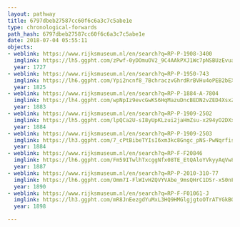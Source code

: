 ```yaml
---
layout: pathway
title: 6797dbeb27587cc60f6c6a3c7c5abe1e
type: chronological-forwards
path_hash: 6797dbeb27587cc60f6c6a3c7c5abe1e
date: 2018-07-04 05:55:11
objects:
- weblink: https://www.rijksmuseum.nl/en/search?q=RP-P-1908-3400
  imglink: https://lh5.ggpht.com/zPwf-0yDOmuOV2_9C4AAkPXJ1Wc7pNSBUzEvua-W28lIl3TMqNwZvP5lcBK15T_o9Meeo_eex5u4XNH1xdxNLn3A2w8=s200
  year: 1727
- weblink: https://www.rijksmuseum.nl/en/search?q=RP-P-1950-743
  imglink: https://lh6.ggpht.com/Ypi2ncnf8_7BchraczvGhrdRrBVHu4oPEB2bEXX7SAd_gaYfQ-qVzHPMcgv0XkFtxxfiCeKt-O7WaDV4l_b5VVfG_G-N=s200
  year: 1825
- weblink: https://www.rijksmuseum.nl/en/search?q=RP-P-1884-A-7804
  imglink: https://lh4.ggpht.com/wpNpIz9evcGwKS6HqMazuDncBEDN2vZED4XsxZ8OLgm1ClCz2z7bSvulNOONGwM1W_7jq_jwPxGLg1SPEGPIt2DOANw=s200
  year: 1883
- weblink: https://www.rijksmuseum.nl/en/search?q=RP-P-1909-2502
  imglink: https://lh5.ggpht.com/lpQCa2U-sI8yUpKLzui2jaHmZsu-x294yO2DXxjECyM_C_ilh_4SqcCpuHXq1O9TGSqUt2YpXdlwE6npBGStZ4OyW3w=s200
  year: 1884
- weblink: https://www.rijksmuseum.nl/en/search?q=RP-P-1909-2503
  imglink: https://lh3.ggpht.com/7_cPtBibeTYIsI6xm3kc8Gngc_pNS-PwNqrfisfb8KP5LzHRZKg0qgGcg2o5mnLRwoHBvOsHOrb1sbgUUkxi31PSH18=s200
  year: 1884
- weblink: https://www.rijksmuseum.nl/en/search?q=RP-F-F20846
  imglink: https://lh6.ggpht.com/Fm59ITwlhTxcggNfx08TE_EtQAloYVkyyAqVw8TxfzDIiTz-2yAAug7r4FguhNWUCO5dooOlqNB7-Ie_W8YYadY8txA=s200
  year: 1887
- weblink: https://www.rijksmuseum.nl/en/search?q=RP-P-2010-310-77
  imglink: https://lh6.ggpht.com/Omm7I-FlWIvHZQVYVAbe_9msQHrC1DSr-xS0nFarHfMvbxUnztOpiwosamOSxCoCHAO9WeRuMQ6-yAkccv7f2lKIw38=s200
  year: 1890
- weblink: https://www.rijksmuseum.nl/en/search?q=RP-F-F01061-J
  imglink: https://lh3.ggpht.com/mR8JnEezgdYuMxL3HQ9HMGlgjgtoOTrATYGkBOiV5xcz20XlqLxhXhoXuiW1fM3DzB3gXaOUTA4O0w3x9E_1yqxENfM=s200
  year: 1898

---
```

